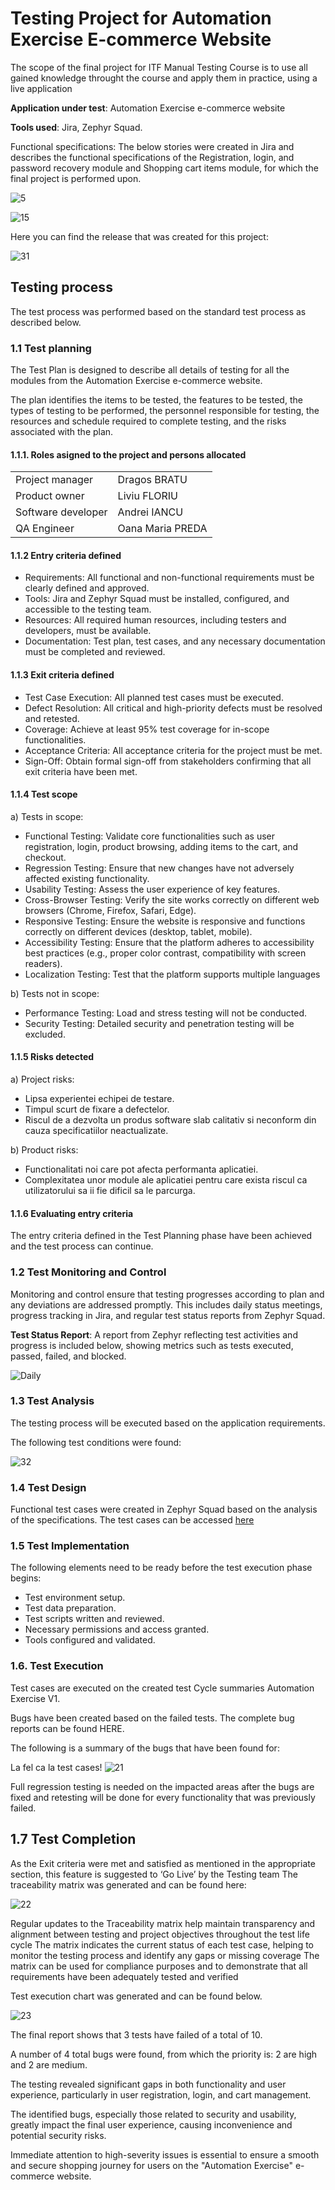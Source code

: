 # Testing Project for **Automation Exercise** E-commerce Website

The scope of the final project for ITF Manual Testing Course is to use all gained knowledge throught the course and apply them in practice, using a live application

**Application under test**: Automation Exercise e-commerce website

**Tools used**: Jira, Zephyr Squad.

Functional specifications:
The below stories were created in Jira and describes the functional specifications of the Registration, login, and password recovery module and Shopping cart items module, for which the final project is performed upon.

![5](https://github.com/user-attachments/assets/1104440b-bb85-4889-9493-326ed525d7f3)

![15](https://github.com/user-attachments/assets/480ddce1-022e-49af-96a8-0010d4b2ea1a)



Here you can find the release that was created for this project:

![31](https://github.com/user-attachments/assets/2c2626f5-1f64-4643-8481-3230ec7c4afd)

## Testing process
The test process was performed based on the standard test process as described below.

### 1.1 Test planning
The Test Plan is designed to describe all details of testing for all the modules from the Automation Exercise e-commerce website.

The plan identifies the items to be tested, the features to be tested, the types of testing to be performed, the personnel responsible for testing, the resources and schedule required to complete testing, and the risks associated with the plan. 

#### 1.1.1. Roles asigned to the project and persons allocated

<table> <tr> <td> Project manager </td> <td> Dragos BRATU </td></tr>
<tr> <td>Product owner </td> <td> Liviu FLORIU </td> </tr>
<tr> <td>Software developer </td> <td> Andrei IANCU </td> </tr>
<tr> <td>QA Engineer </td> <td> Oana Maria PREDA </td> </tr> </table> 

#### 1.1.2 Entry criteria defined

- Requirements: All functional and non-functional requirements must be clearly defined and approved.
- Tools: Jira and Zephyr Squad must be installed, configured, and accessible to the testing team.
- Resources: All required human resources, including testers and developers, must be available.
- Documentation: Test plan, test cases, and any necessary documentation must be completed and reviewed.

#### 1.1.3 Exit criteria defined

- Test Case Execution: All planned test cases must be executed.
- Defect Resolution: All critical and high-priority defects must be resolved and retested.
- Coverage: Achieve at least 95% test coverage for in-scope functionalities.
- Acceptance Criteria: All acceptance criteria for the project must be met.
- Sign-Off: Obtain formal sign-off from stakeholders confirming that all exit criteria have been met.

#### 1.1.4 Test scope
a) Tests in scope:

- Functional Testing: Validate core functionalities such as user registration, login, product browsing, adding items to the cart, and checkout.
- Regression Testing: Ensure that new changes have not adversely affected existing functionality.
- Usability Testing: Assess the user experience of key features.
- Cross-Browser Testing: Verify the site works correctly on different web browsers (Chrome, Firefox, Safari, Edge).
- Responsive Testing: Ensure the website is responsive and functions correctly on different devices (desktop, tablet, mobile).
- Accessibility Testing: Ensure that the platform adheres to accessibility best practices (e.g., proper color contrast, compatibility with screen readers).
- Localization Testing: Test that the platform supports multiple languages

b) Tests not in scope:

- Performance Testing: Load and stress testing will not be conducted.
- Security Testing: Detailed security and penetration testing will be excluded.

#### 1.1.5 Risks detected
a) Project risks:

- Lipsa experientei echipei de testare.
- Timpul scurt de fixare a defectelor.
- Riscul de a dezvolta un produs software slab calitativ si neconform din cauza specificatiilor neactualizate.

b) Product risks:

- Functionalitati noi care pot afecta performanta aplicatiei.
- Complexitatea unor module ale aplicatiei pentru care exista riscul ca utilizatorului sa ii fie dificil sa le parcurga.

#### 1.1.6 Evaluating entry criteria

The entry criteria defined in the Test Planning phase have been achieved and the test process can continue.

### 1.2 Test Monitoring and Control

Monitoring and control ensure that testing progresses according to plan and any deviations are addressed promptly. This includes daily status meetings, progress tracking in Jira, and regular test status reports from Zephyr Squad.

**Test Status Report**: A report from Zephyr reflecting test activities and progress is included below, showing metrics such as tests executed, passed, failed, and blocked.

![Daily](https://github.com/user-attachments/assets/793fbe6d-7758-4427-9f60-0f9af0b5e8d5)

### 1.3 Test Analysis
The testing process will be executed based on the application requirements. 

The following test conditions were found:

![32](https://github.com/user-attachments/assets/bec62334-9278-4364-8558-7bf34ab6b092)

### 1.4 Test Design
Functional test cases were created in Zephyr Squad based on the analysis of the specifications. The test cases can be accessed [here](https://github.com/AnaoMaria/Repo1/blob/main/ZFJ-Cycles-11-15-2024.csv)

### 1.5 Test Implementation
The following elements need to be ready before the test execution phase begins:

- Test environment setup.
- Test data preparation.
- Test scripts written and reviewed.
- Necessary permissions and access granted.
- Tools configured and validated.

### 1.6. Test Execution
Test cases are executed on the created test Cycle summaries Automation Exercise V1.

Bugs have been created based on the failed tests. The complete bug reports can be found HERE.

The following is a summary of the bugs that have been found for:

La fel ca la test cases! ![21](https://github.com/user-attachments/assets/448197fc-3255-4f17-855c-bb6f94e24d48)

Full regression testing is needed on the impacted areas after the bugs are fixed and retesting will be done for every functionality that was previously failed.

## 1.7 Test Completion
As the Exit criteria were met and satisfied as mentioned in the appropriate section, this feature is suggested to ‘Go Live’ by the Testing team
The traceability matrix was generated and can be found here: 

![22](https://github.com/user-attachments/assets/d30ce57d-9a48-4abc-a5c2-1b72bb60bb81)

Regular updates to the Traceability matrix help maintain transparency and alignment between testing and project objectives throughout the test life cycle
The matrix indicates the current status of each test case, helping to monitor the testing process and identify any gaps or missing coverage
The matrix can be used for compliance purposes and to demonstrate that all requirements have been adequately tested and verified

Test execution chart was generated and can be found below.

![23](https://github.com/user-attachments/assets/1f2960cc-43e5-4fd9-93cf-ac18a17085ec)

The final report shows that 3 tests have failed of a total of 10.

A number of 4 total bugs were found, from which the priority is: 2 are high and 2 are medium.

The testing revealed significant gaps in both functionality and user experience, particularly in user registration, login, and cart management.

The identified bugs, especially those related to security and usability, greatly impact the final user experience, causing inconvenience and potential security risks.

Immediate attention to high-severity issues is essential to ensure a smooth and secure shopping journey for users on the "Automation Exercise" e-commerce website.
